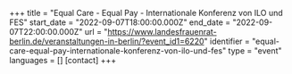 +++
title = "Equal Care - Equal Pay - Internationale Konferenz von ILO und FES"
start_date = "2022-09-07T18:00:00.000Z"
end_date = "2022-09-07T22:00:00.000Z"
url = "https://www.landesfrauenrat-berlin.de/veranstaltungen-in-berlin/?event_id1=6220"
identifier = "equal-care-equal-pay-internationale-konferenz-von-ilo-und-fes"
type = "event"
languages = []
[contact]
+++